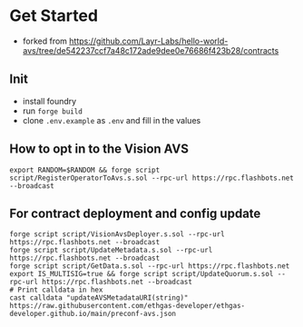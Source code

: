 # Get Started
* forked from https://github.com/Layr-Labs/hello-world-avs/tree/de542237ccf7a48c172ade9dee0e76686f423b28/contracts

## Init
* install foundry
* run `forge build`
* clone `.env.example` as `.env` and fill in the values

## How to opt in to the Vision AVS 
```
export RANDOM=$RANDOM && forge script script/RegisterOperatorToAvs.s.sol --rpc-url https://rpc.flashbots.net --broadcast
```

## For contract deployment and config update
```
forge script script/VisionAvsDeployer.s.sol --rpc-url https://rpc.flashbots.net --broadcast
forge script script/UpdateMetadata.s.sol --rpc-url https://rpc.flashbots.net --broadcast
forge script script/GetData.s.sol --rpc-url https://rpc.flashbots.net
export IS_MULTISIG=true && forge script script/UpdateQuorum.s.sol --rpc-url https://rpc.flashbots.net --broadcast
# Print calldata in hex
cast calldata "updateAVSMetadataURI(string)" https://raw.githubusercontent.com/ethgas-developer/ethgas-developer.github.io/main/preconf-avs.json
```